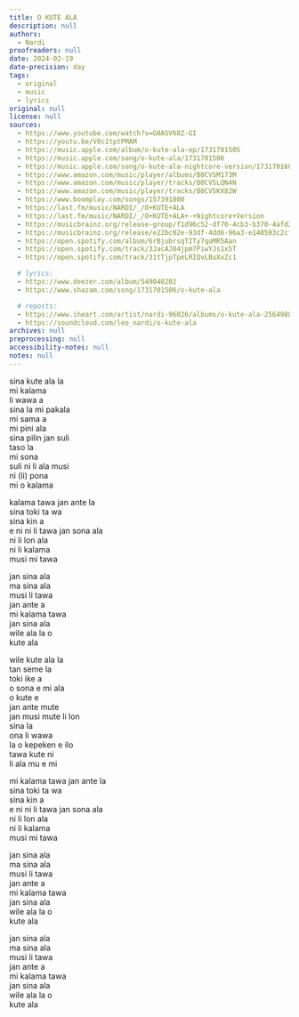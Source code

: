 ```yaml
---
title: O KUTE ALA
description: null
authors:
  - Nardi
proofreaders: null
date: 2024-02-19
date-precision: day
tags:
  - original
  - music
  - lyrics
original: null
license: null
sources:
  - https://www.youtube.com/watch?v=G0ASV68Z-GI
  - https://youtu.be/V0c1tptPMAM
  - https://music.apple.com/album/o-kute-ala-ep/1731701505
  - https://music.apple.com/song/o-kute-ala/1731701506
  - https://music.apple.com/song/o-kute-ala-nightcore-version/1731701689
  - https://www.amazon.com/music/player/albums/B0CVSM173M
  - https://www.amazon.com/music/player/tracks/B0CVSLQN4N
  - https://www.amazon.com/music/player/tracks/B0CVSKX82W
  - https://www.boomplay.com/songs/157391800
  - https://last.fm/music/NARDI/_/O+KUTE+ALA
  - https://last.fm/music/NARDI/_/O+KUTE+ALA+-+Nightcore+Version
  - https://musicbrainz.org/release-group/f1d96c52-df70-4cb3-b370-4afd2e72bc79
  - https://musicbrainz.org/release/e22bc02e-93df-4dd6-96a3-e140593c2cfd
  - https://open.spotify.com/album/6rBjubrsqTITy7qoMR5Aan
  - https://open.spotify.com/track/3JacAJ04jpm7PiwYJs1x5T
  - https://open.spotify.com/track/31tTjpTpeLRIQvLBuXxZc1

  # lyrics:
  - https://www.deezer.com/album/549040202
  - https://www.shazam.com/song/1731701506/o-kute-ala

  # reposts:
  - https://www.iheart.com/artist/nardi-96026/albums/o-kute-ala-256498836/
  - https://soundcloud.com/leo_nardi/o-kute-ala
archives: null
preprocessing: null
accessibility-notes: null
notes: null
---
```


sina kute ala la  \
mi kalama   \
li wawa a  \
sina la mi pakala  \
mi sama a  \
mi pini ala  \
sina pilin jan suli  \
taso la   \
mi sona  \
suli ni li ala musi  \
ni (li) pona  \
mi o kalama

kalama tawa jan ante la  \
sina toki ta wa  \
sina kin a   \
e ni ni li tawa jan sona ala  \
ni li lon ala  \
ni li kalama  \
musi mi tawa

jan sina ala  \
ma sina ala  \
musi li tawa  \
jan ante a  \
mi kalama tawa  \
jan sina ala  \
wile ala la o  \
kute ala

wile kute ala la  \
tan seme la  \
toki ike a  \
o sona e mi ala  \
o kute e  \
jan ante mute  \
jan musi mute li lon  \
sina la  \
ona li wawa  \
la o kepeken e ilo  \
tawa kute ni  \
li ala mu e mi

mi kalama tawa jan ante la  \
sina toki ta wa  \
sina kin a   \
e ni ni li tawa jan sona ala  \
ni li lon ala  \
ni li kalama  \
musi mi tawa

jan sina ala  \
ma sina ala  \
musi li tawa  \
jan ante a  \
mi kalama tawa  \
jan sina ala  \
wile ala la o  \
kute ala

jan sina ala  \
ma sina ala  \
musi li tawa  \
jan ante a  \
mi kalama tawa  \
jan sina ala  \
wile ala la o  \
kute ala
